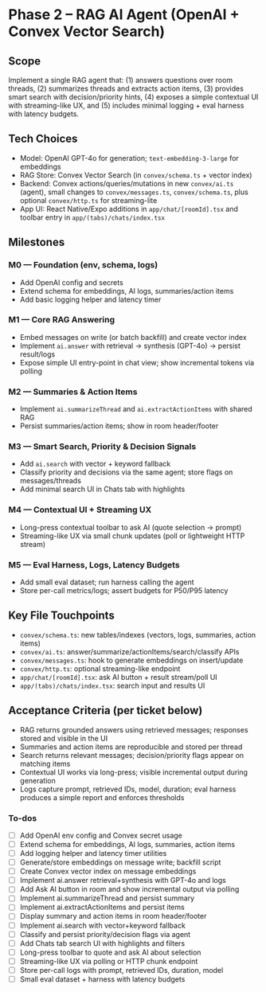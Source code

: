 <!-- ad5b39a1-48e4-448c-bffc-c7e7c13bc30f 66dc687d-2d6e-425c-9b88-a07e12f73795 -->
# Phase 2 – RAG AI Agent (OpenAI + Convex Vector Search)

## Scope

Implement a single RAG agent that: (1) answers questions over room threads, (2) summarizes threads and extracts action items, (3) provides smart search with decision/priority hints, (4) exposes a simple contextual UI with streaming-like UX, and (5) includes minimal logging + eval harness with latency budgets.

## Tech Choices

- Model: OpenAI GPT-4o for generation; `text-embedding-3-large` for embeddings
- RAG Store: Convex Vector Search (in `convex/schema.ts` + vector index)
- Backend: Convex actions/queries/mutations in new `convex/ai.ts` (agent), small changes to `convex/messages.ts`, `convex/schema.ts`, plus optional `convex/http.ts` for streaming-lite
- App UI: React Native/Expo additions in `app/chat/[roomId].tsx` and toolbar entry in `app/(tabs)/chats/index.tsx`

## Milestones

### M0 — Foundation (env, schema, logs)

- Add OpenAI config and secrets
- Extend schema for embeddings, AI logs, summaries/action items
- Add basic logging helper and latency timer

### M1 — Core RAG Answering

- Embed messages on write (or batch backfill) and create vector index
- Implement `ai.answer` with retrieval → synthesis (GPT-4o) → persist result/logs
- Expose simple UI entry-point in chat view; show incremental tokens via polling

### M2 — Summaries & Action Items

- Implement `ai.summarizeThread` and `ai.extractActionItems` with shared RAG
- Persist summaries/action items; show in room header/footer

### M3 — Smart Search, Priority & Decision Signals

- Add `ai.search` with vector + keyword fallback
- Classify priority and decisions via the same agent; store flags on messages/threads
- Add minimal search UI in Chats tab with highlights

### M4 — Contextual UI + Streaming UX

- Long-press contextual toolbar to ask AI (quote selection → prompt)
- Streaming-like UX via small chunk updates (poll or lightweight HTTP stream)

### M5 — Eval Harness, Logs, Latency Budgets

- Add small eval dataset; run harness calling the agent
- Store per-call metrics/logs; assert budgets for P50/P95 latency

## Key File Touchpoints

- `convex/schema.ts`: new tables/indexes (vectors, logs, summaries, action items)
- `convex/ai.ts`: answer/summarize/actionItems/search/classify APIs
- `convex/messages.ts`: hook to generate embeddings on insert/update
- `convex/http.ts`: optional streaming-like endpoint
- `app/chat/[roomId].tsx`: ask AI button + result stream/poll UI
- `app/(tabs)/chats/index.tsx`: search input and results UI

## Acceptance Criteria (per ticket below)

- RAG returns grounded answers using retrieved messages; responses stored and visible in the UI
- Summaries and action items are reproducible and stored per thread
- Search returns relevant messages; decision/priority flags appear on matching items
- Contextual UI works via long-press; visible incremental output during generation
- Logs capture prompt, retrieved IDs, model, duration; eval harness produces a simple report and enforces thresholds

### To-dos

- [ ] Add OpenAI env config and Convex secret usage
- [ ] Extend schema for embeddings, AI logs, summaries, action items
- [ ] Add logging helper and latency timer utilities
- [ ] Generate/store embeddings on message write; backfill script
- [ ] Create Convex vector index on message embeddings
- [ ] Implement ai.answer retrieval+synthesis with GPT-4o and logs
- [ ] Add Ask AI button in room and show incremental output via polling
- [ ] Implement ai.summarizeThread and persist summary
- [ ] Implement ai.extractActionItems and persist items
- [ ] Display summary and action items in room header/footer
- [ ] Implement ai.search with vector+keyword fallback
- [ ] Classify and persist priority/decision flags via agent
- [ ] Add Chats tab search UI with highlights and filters
- [ ] Long-press toolbar to quote and ask AI about selection
- [ ] Streaming-like UX via polling or HTTP chunk endpoint
- [ ] Store per-call logs with prompt, retrieved IDs, duration, model
- [ ] Small eval dataset + harness with latency budgets